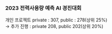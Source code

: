 ### 2023 전력사용량 예측 AI 경진대회
개인 프로젝트
private : 307, public : 278(상위 25%)<br>
-> 추가 진행 : private 208, public 202(상위 20%)
